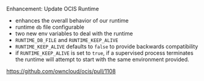 Enhancement: Update OCIS Runtime

- enhances the overall behavior of our runtime
- runtime `db` file configurable
- two new env variables to deal with the runtime
- `RUNTIME_DB_FILE` and `RUNTIME_KEEP_ALIVE`
- `RUNTIME_KEEP_ALIVE` defaults to `false` to provide backwards compatibility
- if `RUNTIME_KEEP_ALIVE` is set to `true`, if a supervised process terminates the runtime will attempt to start with the same environment provided.

https://github.com/owncloud/ocis/pull/1108
